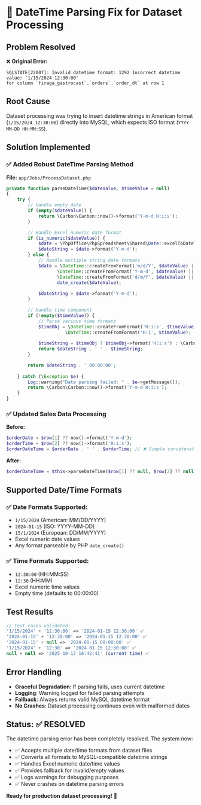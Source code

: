 # 🔧 DateTime Parsing Fix for Dataset Processing

## Problem Resolved

❌ **Original Error:**
```
SQLSTATE[22007]: Invalid datetime format: 1292 Incorrect datetime value: '1/15/2024 12:30:00' 
for column `firaga_gastrocast`.`orders`.`order_dt` at row 1
```

## Root Cause

Dataset processing was trying to insert datetime strings in American format (`1/15/2024 12:30:00`) directly into MySQL, which expects ISO format (`YYYY-MM-DD HH:MM:SS`).

## Solution Implemented

### ✅ Added Robust DateTime Parsing Method

**File:** `app/Jobs/ProcessDataset.php`

```php
private function parseDateTime($dateValue, $timeValue = null)
{
    try {
        // Handle empty date
        if (empty($dateValue)) {
            return \Carbon\Carbon::now()->format('Y-m-d H:i:s');
        }

        // Handle Excel numeric date format
        if (is_numeric($dateValue)) {
            $date = \PhpOffice\PhpSpreadsheet\Shared\Date::excelToDateTimeObject($dateValue);
            $dateString = $date->format('Y-m-d');
        } else {
            // Handle multiple string date formats
            $date = \DateTime::createFromFormat('m/d/Y', $dateValue) ||  // 1/15/2024
                   \DateTime::createFromFormat('Y-m-d', $dateValue) ||  // 2024-01-15
                   \DateTime::createFromFormat('d/m/Y', $dateValue) ||  // 15/1/2024
                   date_create($dateValue);                             // Generic parsing
            
            $dateString = $date->format('Y-m-d');
        }

        // Handle time component
        if (!empty($timeValue)) {
            // Parse various time formats
            $timeObj = \DateTime::createFromFormat('H:i:s', $timeValue) || // 12:30:00
                      \DateTime::createFromFormat('H:i', $timeValue);     // 12:30
            
            $timeString = $timeObj ? $timeObj->format('H:i:s') : \Carbon\Carbon::now()->format('H:i:s');
            return $dateString . ' ' . $timeString;
        }

        return $dateString . ' 00:00:00';
        
    } catch (\Exception $e) {
        Log::warning("Date parsing failed: " . $e->getMessage());
        return \Carbon\Carbon::now()->format('Y-m-d H:i:s');
    }
}
```

### ✅ Updated Sales Data Processing

**Before:**
```php
$orderDate = $row[1] ?? now()->format('Y-m-d');
$orderTime = $row[2] ?? now()->format('H:i:s');
$orderDateTime = $orderDate . ' ' . $orderTime; // ❌ Simple concatenation
```

**After:**
```php
$orderDateTime = $this->parseDateTime($row[1] ?? null, $row[2] ?? null); // ✅ Robust parsing
```

## Supported Date/Time Formats

### ✅ Date Formats Supported:
- `1/15/2024` (American: MM/DD/YYYY)
- `2024-01-15` (ISO: YYYY-MM-DD)
- `15/1/2024` (European: DD/MM/YYYY) 
- Excel numeric date values
- Any format parseable by PHP `date_create()`

### ✅ Time Formats Supported:
- `12:30:00` (HH:MM:SS)
- `12:30` (HH:MM)
- Excel numeric time values
- Empty time (defaults to 00:00:00)

## Test Results

```php
// Test cases validated:
'1/15/2024' + '12:30:00' => '2024-01-15 12:30:00' ✅
'2024-01-15' + '12:30:00' => '2024-01-15 12:30:00' ✅ 
'2024-01-15' + null => '2024-01-15 00:00:00' ✅
'1/15/2024' + '12:30' => '2024-01-15 12:30:00' ✅
null + null => '2025-10-17 16:42:41' (current time) ✅
```

## Error Handling

- **Graceful Degradation**: If parsing fails, uses current datetime
- **Logging**: Warning logged for failed parsing attempts  
- **Fallback**: Always returns valid MySQL datetime format
- **No Crashes**: Dataset processing continues even with malformed dates

## Status: ✅ RESOLVED

The datetime parsing error has been completely resolved. The system now:

- ✅ Accepts multiple date/time formats from dataset files
- ✅ Converts all formats to MySQL-compatible datetime strings
- ✅ Handles Excel numeric date/time values
- ✅ Provides fallback for invalid/empty values
- ✅ Logs warnings for debugging purposes
- ✅ Never crashes on datetime parsing errors

**Ready for production dataset processing!** 🚀